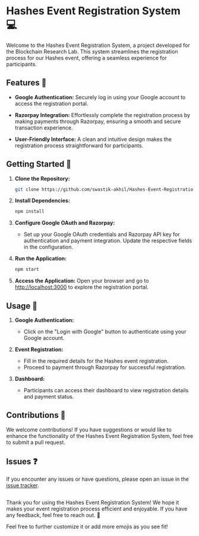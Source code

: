 # Hashes Event Registration System 💻

Welcome to the Hashes Event Registration System, a project developed for the Blockchain Research Lab. This system streamlines the registration process for our Hashes event, offering a seamless experience for participants.

## Features 🌟

- **Google Authentication:** Securely log in using your Google account to access the registration portal.

- **Razorpay Integration:** Effortlessly complete the registration process by making payments through Razorpay, ensuring a smooth and secure transaction experience.

- **User-Friendly Interface:** A clean and intuitive design makes the registration process straightforward for participants.

## Getting Started 🏁

1. **Clone the Repository:**
   ```bash
   git clone https://github.com/swastik-akhil/Hashes-Event-Registration-Portal.git
   ```

2. **Install Dependencies:**
   ```bash
   npm install
   ```

3. **Configure Google OAuth and Razorpay:**
   - Set up your Google OAuth credentials and Razorpay API key for authentication and payment integration. Update the respective fields in the configuration.

4. **Run the Application:**
   ```bash
   npm start
   ```

5. **Access the Application:**
   Open your browser and go to [http://localhost:3000](http://localhost:3000) to explore the registration portal.

## Usage 🚀

1. **Google Authentication:**
   - Click on the "Login with Google" button to authenticate using your Google account.

2. **Event Registration:**
   - Fill in the required details for the Hashes event registration.
   - Proceed to payment through Razorpay for successful registration.

3. **Dashboard:**
   - Participants can access their dashboard to view registration details and payment status.

## Contributions 🤝

We welcome contributions! If you have suggestions or would like to enhance the functionality of the Hashes Event Registration System, feel free to submit a pull request.

## Issues ❓

If you encounter any issues or have questions, please open an issue in the [issue tracker](https://github.com/swastik-akhil/Hashes-Event-Registration-Portal/issues).

##

Thank you for using the Hashes Event Registration System! We hope it makes your event registration process efficient and enjoyable. If you have any feedback, feel free to reach out. 🎉

Feel free to further customize it or add more emojis as you see fit!
